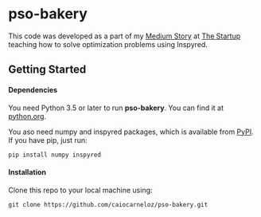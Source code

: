 # pso-bakery
This code was developed as a part of my [Medium Story](https://medium.com/swlh/inspyred-solving-optimization-problems-with-python-edea4ff7c72b) at [The Startup](https://medium.com/swlh) teaching how to solve optimization problems using Inspyred.

## Getting Started
#### Dependencies
You need Python 3.5 or later to run **pso-bakery**. You can find it at [python.org](https://www.python.org/).

You aso need numpy and inspyred packages, which is available from [PyPI](https://pypi.org). If you have pip, just run:
```
pip install numpy inspyred
```
#### Installation
Clone this repo to your local machine using:
```
git clone https://github.com/caiocarneloz/pso-bakery.git
```

